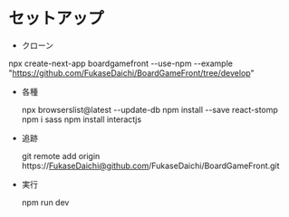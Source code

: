 # セットアップ

- クローン

npx create-next-app boardgamefront --use-npm --example "https://github.com/FukaseDaichi/BoardGameFront/tree/develop"

- 各種

  npx browserslist@latest --update-db
  npm install --save react-stomp
  npm i sass
  npm install interactjs

- 追跡

  git remote add origin https://FukaseDaichi@github.com/FukaseDaichi/BoardGameFront.git

- 実行

  npm run dev

